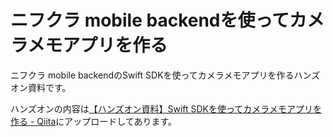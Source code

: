 # ニフクラ mobile backendを使ってカメラメモアプリを作る

ニフクラ mobile backendのSwift SDKを使ってカメラメモアプリを作るハンズオン資料です。

ハンズオンの内容は[【ハンズオン資料】Swift SDKを使ってカメラメモアプリを作る - Qiita](https://qiita.com/goofmint/items/c98c160bedf8649b20ae)にアップロードしてあります。

